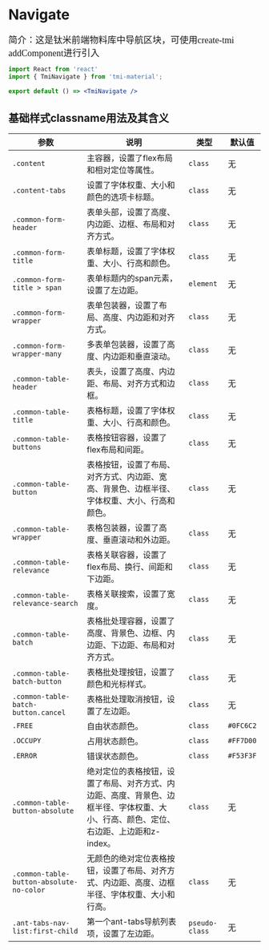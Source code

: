 # Navigate

<font size=4 face="微软雅黑">简介：这是钛米前端物料库中导航区块，可使用create-tmi addComponent进行引入</font>

```jsx
import React from 'react'
import { TmiNavigate } from 'tmi-material';

export default () => <TmiNavigate />
```

## 基础样式classname用法及其含义
| 参数                                | 说明                                                                                 | 类型      | 默认值   |
|-------------------------------------|--------------------------------------------------------------------------------------|-----------|----------|
| `.content`                          | 主容器，设置了flex布局和相对定位等属性。                                                 | `class`   | 无       |
| `.content-tabs`                     | 设置了字体权重、大小和颜色的选项卡标题。                                                   | `class`   | 无       |
| `.common-form-header`               | 表单头部，设置了高度、内边距、边框、布局和对齐方式。                                           | `class`   | 无       |
| `.common-form-title`                | 表单标题，设置了字体权重、大小、行高和颜色。                                               | `class`   | 无       |
| `.common-form-title > span`         | 表单标题内的span元素，设置了左边距。                                                     | `element` | 无       |
| `.common-form-wrapper`              | 表单包装器，设置了布局、高度、内边距和对齐方式。                                             | `class`   | 无       |
| `.common-form-wrapper-many`         | 多表单包装器，设置了高度、内边距和垂直滚动。                                               | `class`   | 无       |
| `.common-table-header`              | 表头，设置了高度、内边距、布局、对齐方式和边框。                                             | `class`   | 无       |
| `.common-table-title`               | 表格标题，设置了字体权重、大小、行高和颜色。                                               | `class`   | 无       |
| `.common-table-buttons`             | 表格按钮容器，设置了flex布局和间距。                                                      | `class`   | 无       |
| `.common-table-button`              | 表格按钮，设置了布局、对齐方式、内边距、宽高、背景色、边框半径、字体权重、大小、行高和颜色。                | `class`   | 无       |
| `.common-table-wrapper`             | 表格包装器，设置了高度、垂直滚动和外边距。                                                 | `class`   | 无       |
| `.common-table-relevance`           | 表格关联容器，设置了flex布局、换行、间距和下边距。                                           | `class`   | 无       |
| `.common-table-relevance-search`    | 表格关联搜索，设置了宽度。                                                              | `class`   | 无       |
| `.common-table-batch`               | 表格批处理容器，设置了高度、背景色、边框、内边距、下边距、布局和对齐方式。                                | `class`   | 无       |
| `.common-table-batch-button`        | 表格批处理按钮，设置了颜色和光标样式。                                                    | `class`   | 无       |
| `.common-table-batch-button.cancel` | 表格批处理取消按钮，设置了左边距。                                                       | `class`   | 无       |
| `.FREE`                             | 自由状态颜色。                                                                      | `class`   | `#0FC6C2`|
| `.OCCUPY`                           | 占用状态颜色。                                                                      | `class`   | `#FF7D00`|
| `.ERROR`                            | 错误状态颜色。                                                                      | `class`   | `#F53F3F`|
| `.common-table-button-absolute`     | 绝对定位的表格按钮，设置了布局、对齐方式、内边距、高度、背景色、边框半径、字体权重、大小、行高、颜色、定位、右边距、上边距和z-index。| `class`   | 无       |
| `.common-table-button-absolute-no-color` | 无颜色的绝对定位表格按钮，设置了布局、对齐方式、内边距、高度、边框半径、字体权重、大小和行高。              | `class`   | 无       |
| `.ant-tabs-nav-list:first-child`    | 第一个ant-tabs导航列表项，设置了左边距。                                                   | `pseudo-class` | 无       |
